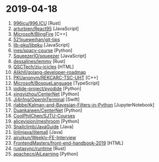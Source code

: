 # 2019-04-18

1. [996icu/996.ICU](https://github.com/996icu/996.ICU "Repo for counting stars and contributing. Press F to pay respect to glorious developers.") [Rust]
2. [arturbien/React95](https://github.com/arturbien/React95 "🌈🕹 Refreshed Windows 95 style UI components for your React app") [JavaScript]
3. [Microsoft/BlingFire](https://github.com/Microsoft/BlingFire "A lightning fast Finite State machine and REgular expression manipulation library.") [C++]
4. [521xueweihan/git-tips](https://github.com/521xueweihan/git-tips "Git的奇技淫巧") 
5. [lib-pku/libpku](https://github.com/lib-pku/libpku "贵校课程资料民间整理") [JavaScript]
6. [ines/spacy-course](https://github.com/ines/spacy-course "👩‍🏫 Advanced NLP with spaCy: A free online course") [Python]
7. [SqueezerIO/squeezer](https://github.com/SqueezerIO/squeezer "Squeezer Framework - Build serverless dApps") [JavaScript]
8. [dessalines/lemmy](https://github.com/dessalines/lemmy "Building a federated alternative to reddit in rust") [Rust]
9. [QSCTech/zju-icicles](https://github.com/QSCTech/zju-icicles "浙江大学课程攻略共享计划") [HTML]
10. [Alikhll/golang-developer-roadmap](https://github.com/Alikhll/golang-developer-roadmap "Roadmap to becoming a Go developer in 2019") 
11. [PKUanonym/REKCARC-TSC-UHT](https://github.com/PKUanonym/REKCARC-TSC-UHT "清华大学计算机系课程攻略 Guidance for courses in Department of Computer Science and Technology, Tsinghua University") [C++]
12. [Microsoft/BosqueLanguage](https://github.com/Microsoft/BosqueLanguage "The Bosque programming language is an experiment in regularized design for a machine assisted rapid and reliable software development lifecycle.") [TypeScript]
13. [iodide-project/pyodide](https://github.com/iodide-project/pyodide "The Python scientific stack, compiled to WebAssembly") [Python]
14. [xingyizhou/CenterNet](https://github.com/xingyizhou/CenterNet "Object detection, 3D detection, and pose estimation using center point detection:") [Python]
15. [Ji4n1ng/OpenInTerminal](https://github.com/Ji4n1ng/OpenInTerminal "✨ Finder Toolbar app for macOS to open the current directory in Terminal, iTerm or Hyper.") [Swift]
16. [rlabbe/Kalman-and-Bayesian-Filters-in-Python](https://github.com/rlabbe/Kalman-and-Bayesian-Filters-in-Python "Kalman Filter book using Jupyter Notebook. Focuses on building intuition and experience, not formal proofs. Includes Kalman filters,extended Kalman filters, unscented Kalman filters, particle filters, and more. All exercises include solutions.") [JupyterNotebook]
17. [Duankaiwen/CenterNet](https://github.com/Duankaiwen/CenterNet "Codes for our paper CenterNet: Keypoint Triplets for Object Detection .") [Python]
18. [CoolPhilChen/SJTU-Courses](https://github.com/CoolPhilChen/SJTU-Courses "上海交通大学课程资料分享") 
19. [alicevision/meshroom](https://github.com/alicevision/meshroom "3D Reconstruction Software") [Python]
20. [Snailclimb/JavaGuide](https://github.com/Snailclimb/JavaGuide "【Java学习+面试指南】 一份涵盖大部分Java程序员所需要掌握的核心知识。") [Java]
21. [linlinjava/litemall](https://github.com/linlinjava/litemall "又一个小商城。litemall = Spring Boot后端 + Vue管理员前端 + 微信小程序用户前端") [Java]
22. [airuikun/Weekly-FE-Interview](https://github.com/airuikun/Weekly-FE-Interview "每周十道前端大厂面试题，并收集大家在大厂面试中遇到的难题，一起共同成长。") 
23. [FrontendMasters/front-end-handbook-2019](https://github.com/FrontendMasters/front-end-handbook-2019 "[Book] 2019 edition of our front-end development handbook") [HTML]
24. [rustasync/runtime](https://github.com/rustasync/runtime "Empowering everyone to build asynchronous software") [Rust]
25. [apachecn/AiLearning](https://github.com/apachecn/AiLearning "AiLearning: 机器学习 - MachineLearning - ML、深度学习 - DeepLearning - DL、自然语言处理 NLP") [Python]

